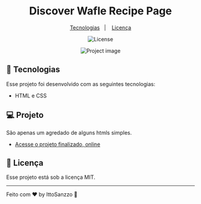 <h1 align="center"> Discover Wafle Recipe Page </h1>

<p align="center">
	<a href="#-tecnologias">Tecnologias</a>&nbsp;&nbsp;&nbsp;|&nbsp;&nbsp;&nbsp;
	<a href="#memo-licença">Licença</a>
</p>

<p align="center">
  <img alt="License" src="https://img.shields.io/static/v1?label=license&message=MIT&color=49AA26&labelColor=000000">
</p>

<p align="center">
  <img alt="Project image" src="https://i.imgur.com/RzaAAST.png">
</p>

## 🚀 Tecnologias

Esse projeto foi desenvolvido com as seguintes tecnologias:

-   HTML e CSS

## 💻 Projeto

São apenas um agredado de alguns htmls simples.

-   [Acesse o projeto finalizado, online](https://ittosanzzo.github.io/DiscoverReceita/)

## :memo: Licença

Esse projeto está sob a licença MIT.

---

Feito com ♥ by IttoSanzzo :wave:
